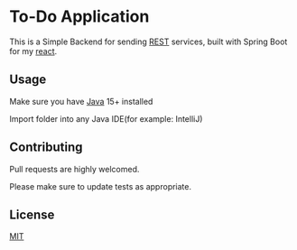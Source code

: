 # To-Do Application
This is a Simple Backend  for sending [REST](https://en.wikipedia.org/wiki/Representational_state_transfer) services, built with Spring Boot for my [react](https://github.com/ralphmensah/todo-app-client).


## Usage

Make sure you have [Java](https://www.oracle.com/java/technologies/javase/jdk15-archive-downloads.html) 15+ installed

Import folder into any Java IDE(for example: IntelliJ)


## Contributing
Pull requests are highly welcomed.

Please make sure to update tests as appropriate.

## License
[MIT](https://choosealicense.com/licenses/mit/)
